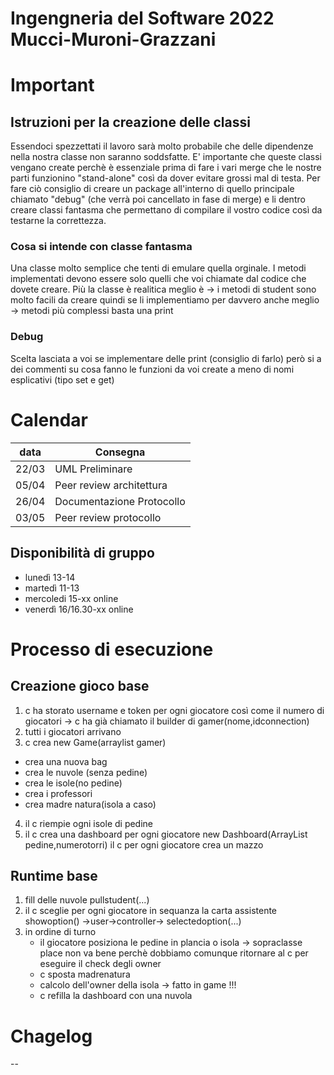 # Ingengneria del Software 2022 Mucci-Muroni-Grazzani

# Important
## Istruzioni per la creazione delle classi
Essendoci spezzettati il lavoro sarà molto probabile che delle dipendenze nella nostra classe non 
saranno soddsfatte. E' importante che queste classi vengano create perchè è essenziale prima di fare i 
vari merge che le nostre parti funzionino "stand-alone" così da dover evitare grossi mal di testa. Per 
fare ciò consiglio di creare un package all'interno di quello principale chiamato "debug" (che verrà 
poi cancellato in fase di merge) e li dentro creare classi fantasma che permettano di compilare il 
vostro codice così da testarne la correttezza.
### Cosa si intende con classe fantasma
Una classe molto semplice che tenti di emulare quella orginale.
I metodi implementati devono essere solo quelli che voi chiamate dal codice che dovete creare.
Più la classe è realitica meglio è 
-> i metodi di student sono molto facili da creare quindi se li implementiamo per davvero anche meglio
-> metodi più complessi basta una print
### Debug

Scelta lasciata a voi se implementare delle print (consiglio di farlo) però si a dei commenti su cosa 
fanno le funzioni da voi create a meno di nomi esplicativi (tipo set e get)

# Calendar
|data| Consegna |
|-|-|
|22/03|UML Preliminare|
|05/04|Peer review architettura|
|26/04|Documentazione Protocollo|
|03/05|Peer review protocollo|

## Disponibilità di gruppo

- lunedì 13-14
- martedì 11-13
- mercoledi 15-xx online
- venerdì 16/16.30-xx online

# Processo di esecuzione

## Creazione gioco base

1.  c ha storato username e token per ogni giocatore così come il numero di giocatori -> c ha già chiamato il builder di gamer(nome,idconnection)
2.  tutti i giocatori arrivano
3.  c crea new Game(arraylist gamer)

- crea una nuova bag
- crea le nuvole (senza pedine)
- crea le isole(no pedine)
- crea i professori
- crea madre natura(isola a caso)

4.  il c riempie ogni isole di pedine
5.  il c crea una dashboard per ogni giocatore new Dashboard(ArrayList pedine,numerotorri)
    il c per ogni giocatore crea un mazzo

## Runtime base

1.  fill delle nuvole pullstudent(...)
2.  il c sceglie per ogni giocatore in sequanza la carta assistente showoption() ->user->controller-> selectedoption(...)
3.  in ordine di turno
    - il giocatore posiziona le pedine in plancia o isola -> sopraclasse place non va bene perchè dobbiamo comunque ritornare al c per eseguire il check degli owner
    - c sposta madrenatura
    - calcolo dell'owner della isola -> fatto in game !!!
    - c refilla la dashboard con una nuvola
# Chagelog
--
